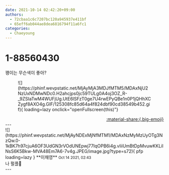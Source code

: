 ```yaml
---
date: 2021-10-14 02:42:20+09:00
authors:
  - 72cbaa1c6c7207bc120a945937e411bf
  - 65eff6ab044ae8dea6816794f11a6fc1
categories:
  - Chaeyoung
---
```


# 1-88560430

<div class="post-container" markdown="1">
<div class="content-container md-sidebar__scrollwrap" markdown="1">

꽹이는 무슨색이 좋아?
<figure markdown="1">
![](https://phinf.wevpstatic.net/MjAyMjA3MDJfMTM5/MDAxNjU2NzUxNDMwNDc0.H2ahcjps0jc59TULg0A4oj3OZ_R-_9ZSIaTwM4WUFjUg.UtE6lSFzT0ge7U4rwEPyQBe1n0P1jQHhXCZygf8AXO4g.GIF/125308fc85d64a4f824dbf90cd38549b452.gif){ loading=lazy onclick="openFullscreen(this)"}
</figure>


</div>
</div>

<div style="text-align: right;" markdown="1">
<a href="https://weverse.io/fromis9/fanpost/1-88560430" style="text-align: right;">:material-share:{.big-emoji}</a>
</div>
---

<div class="comments-container md-sidebar__scrollwrap" markdown="1">
<div class="comment" markdown="1">
<div class='id-container' markdown="1">
![](https://phinf.wevpstatic.net/MjAyNDExMjNfMTM1/MDAxNzMyMzUyOTg3NzQw.0-1kBK7h97cjuA6OF3UdGN3rVOdUNEpwj77IqOPB6i4g.vliiUmBtDpMvuwKKLiINsS6K5Bkw-MVA48Em7A6-7v4g.JPEG/image.jpg?type=s72){ pfp loading=lazy }
**<span class="artist">이채영</span>** <small>Oct 14 2021, 02:43</small><br>
</div>
<div class='comment-body' markdown="1">
나 펄플💜
</div>
</div>
</div>
---
